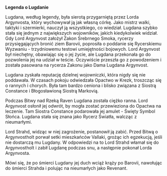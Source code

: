 **Legenda o Lugdanie**

Lugdana, według legendy, była sierotą przygarniętą przez Lorda Argynvosta, który wychowywał ją jak własną córkę. Jako mistrz walki, taktyki i szermierki, nauczył ją wszystkiego, co wiedział. Lugdana szybko stała się jednym z największych wojowników, jakich kiedykolwiek widział. Gdy Lord Argynvost założył Zakon Srebrnego Smoka, rycerzy przysięgających bronić ziem Barovii, poprosiła o poddanie się Rycerskiemu Wyzwaniu - trzydniowemu testowi umiejętności bojowych. Lord Argynvost był niechętny, obawiając się o jej życie, ale Lugdana przekonała go do pozwolenia jej na udział w teście. Oczywiście przeszła go z powodzeniem i została pasowana na rycerza Zakonu jako Dama Lugdana Argynvost.

Lugdana zyskała reputację dzielnej wojowniczki, która nigdy się nie poddawała. W czasach pokoju odwiedzała Opactwo w Krezk, troszcząc się o rannych i chorych. Była tam bardzo ceniona i blisko związana z Siostrą Constance i Błogosławioną Siostrą Markovią. 

Podczas Bitwy nad Rzeką Raven Lugdana została ciężko ranna. Lord Argynvost osłonił jej odwrót, by mogła zostać przewieziona do Opactwa na leczenie. Tam Siostra Constance podarowała jej amulet - Święty Symbol Słońca. Lugdana stała się znana jako Rycerz Światła, walcząc z nieumarłymi. 

Lord Strahd, widząc w niej zagrożenie, postanowił ją zabić. Przed Bitwą o Argynvostholt porwał setki mieszkańców Vallaki, grożąc ich egzekucją, jeśli nie dostarczą mu Lugdany. W odpowiedzi na to Lord Strahd włamał się do Argynvostholt i zabił Lugdanę podczas snu, a następnie pokonał Lorda Argynvosta. 

Mówi się, że po śmierci Lugdany jej duch wciąż krąży po Barovii, nawołując do śmierci Strahda i polując na nieumarłych jako Revenant.

